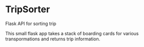 # TripSorter
Flask API for sorting trip

This small flask app takes a stack of boarding cards for various transpormations and returns trip information.  